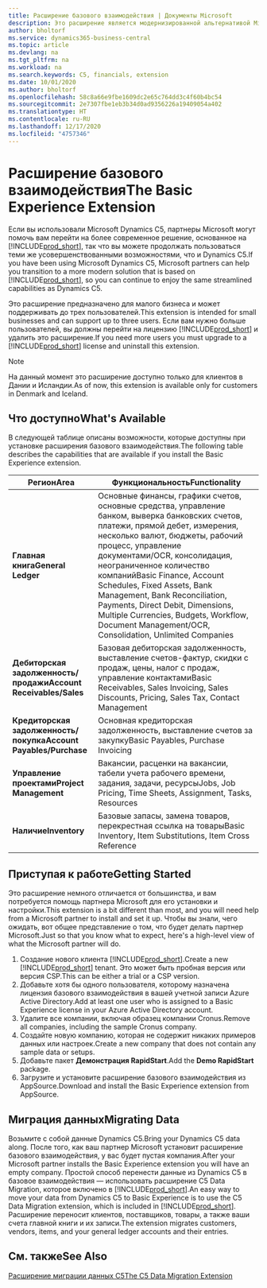 ```yaml
---
title: Расширение базового взаимодействия | Документы Microsoft
description: Это расширение является модернизированной альтернативой Microsoft Dynamics C5.
author: bholtorf
ms.service: dynamics365-business-central
ms.topic: article
ms.devlang: na
ms.tgt_pltfrm: na
ms.workload: na
ms.search.keywords: C5, financials, extension
ms.date: 10/01/2020
ms.author: bholtorf
ms.openlocfilehash: 58c8a66e9fbe1609dc2e65c764dd3c4f60b4bc54
ms.sourcegitcommit: 2e7307fbe1eb3b34d0ad9356226a19409054a402
ms.translationtype: HT
ms.contentlocale: ru-RU
ms.lasthandoff: 12/17/2020
ms.locfileid: "4757346"
---
```

# <a name="the-basic-experience-extension"></a><span data-ttu-id="4ea42-103">Расширение базового взаимодействия</span><span class="sxs-lookup"><span data-stu-id="4ea42-103">The Basic Experience Extension</span></span>
<span data-ttu-id="4ea42-104">Если вы использовали Microsoft Dynamics C5, партнеры Microsoft могут помочь вам перейти на более современное решение, основанное на [!INCLUDE[prod_short](includes/prod_short.md)], так что вы можете продолжать пользоваться теми же усовершенствованными возможностями, что и Dynamics C5.</span><span class="sxs-lookup"><span data-stu-id="4ea42-104">If you have been using Microsoft Dynamics C5, Microsoft partners can help you transition to a more modern solution that is based on [!INCLUDE[prod_short](includes/prod_short.md)], so you can continue to enjoy the same streamlined capabilities as Dynamics C5.</span></span>

<span data-ttu-id="4ea42-105">Это расширение предназначено для малого бизнеса и может поддерживать до трех пользователей.</span><span class="sxs-lookup"><span data-stu-id="4ea42-105">This extension is intended for small businesses and can support up to three users.</span></span> <span data-ttu-id="4ea42-106">Если вам нужно больше пользователей, вы должны перейти на лицензию [!INCLUDE[prod_short](includes/prod_short.md)] и удалить это расширение.</span><span class="sxs-lookup"><span data-stu-id="4ea42-106">If you need more users you must upgrade to a [!INCLUDE[prod_short](includes/prod_short.md)] license and uninstall this extension.</span></span>

> [!NOTE]
> <span data-ttu-id="4ea42-107">На данный момент это расширение доступно только для клиентов в Дании и Исландии.</span><span class="sxs-lookup"><span data-stu-id="4ea42-107">As of now, this extension is available only for customers in Denmark and Iceland.</span></span> 

## <a name="whats-available"></a><span data-ttu-id="4ea42-108">Что доступно</span><span class="sxs-lookup"><span data-stu-id="4ea42-108">What's Available</span></span>
<span data-ttu-id="4ea42-109">В следующей таблице описаны возможности, которые доступны при установке расширения базового взаимодействия.</span><span class="sxs-lookup"><span data-stu-id="4ea42-109">The following table describes the capabilities that are available if you install the Basic Experience extension.</span></span>

|<span data-ttu-id="4ea42-110">Регион</span><span class="sxs-lookup"><span data-stu-id="4ea42-110">Area</span></span>  |<span data-ttu-id="4ea42-111">Функциональность</span><span class="sxs-lookup"><span data-stu-id="4ea42-111">Functionality</span></span>  |
|---------|---------|
|<span data-ttu-id="4ea42-112">**Главная книга**</span><span class="sxs-lookup"><span data-stu-id="4ea42-112">**General Ledger**</span></span> |<span data-ttu-id="4ea42-113">Основные финансы, графики счетов, основные средства, управление банком, выверка банковских счетов, платежи, прямой дебет, измерения, несколько валют, бюджеты, рабочий процесс, управление документами/OCR, консолидация, неограниченное количество компаний</span><span class="sxs-lookup"><span data-stu-id="4ea42-113">Basic Finance, Account Schedules, Fixed Assets, Bank Management, Bank Reconciliation, Payments, Direct Debit, Dimensions, Multiple Currencies, Budgets, Workflow, Document Management/OCR, Consolidation, Unlimited Companies</span></span>|
|<span data-ttu-id="4ea42-114">**Дебиторская задолженность/продажи**</span><span class="sxs-lookup"><span data-stu-id="4ea42-114">**Account Receivables/Sales**</span></span> |<span data-ttu-id="4ea42-115">Базовая дебиторская задолженность, выставление счетов-фактур, скидки с продаж, цены, налог с продаж, управление контактами</span><span class="sxs-lookup"><span data-stu-id="4ea42-115">Basic Receivables, Sales Invoicing, Sales Discounts, Pricing, Sales Tax, Contact Management</span></span> |
|<span data-ttu-id="4ea42-116">**Кредиторская задолженность/покупка**</span><span class="sxs-lookup"><span data-stu-id="4ea42-116">**Account Payables/Purchase**</span></span> |<span data-ttu-id="4ea42-117">Основная кредиторская задолженность, выставление счетов за закупку</span><span class="sxs-lookup"><span data-stu-id="4ea42-117">Basic Payables, Purchase Invoicing</span></span> |
|<span data-ttu-id="4ea42-118">**Управление проектами**</span><span class="sxs-lookup"><span data-stu-id="4ea42-118">**Project Management**</span></span> |<span data-ttu-id="4ea42-119">Вакансии, расценки на вакансии, табели учета рабочего времени, задания, задачи, ресурсы</span><span class="sxs-lookup"><span data-stu-id="4ea42-119">Jobs, Job Pricing, Time Sheets, Assignment, Tasks, Resources</span></span> |
|<span data-ttu-id="4ea42-120">**Наличие**</span><span class="sxs-lookup"><span data-stu-id="4ea42-120">**Inventory**</span></span> |<span data-ttu-id="4ea42-121">Базовые запасы, замена товаров, перекрестная ссылка на товары</span><span class="sxs-lookup"><span data-stu-id="4ea42-121">Basic Inventory, Item Substitutions, Item Cross Reference</span></span> |

## <a name="getting-started"></a><span data-ttu-id="4ea42-122">Приступая к работе</span><span class="sxs-lookup"><span data-stu-id="4ea42-122">Getting Started</span></span>
<span data-ttu-id="4ea42-123">Это расширение немного отличается от большинства, и вам потребуется помощь партнера Microsoft для его установки и настройки.</span><span class="sxs-lookup"><span data-stu-id="4ea42-123">This extension is a bit different than most, and you will need help from a Microsoft partner to install and set it up.</span></span> <span data-ttu-id="4ea42-124">Чтобы вы знали, чего ожидать, вот общее представление о том, что будет делать партнер Microsoft.</span><span class="sxs-lookup"><span data-stu-id="4ea42-124">Just so that you know what to expect, here's a high-level view of what the Microsoft partner will do.</span></span>

1. <span data-ttu-id="4ea42-125">Создание нового клиента [!INCLUDE[prod_short](includes/prod_short.md)].</span><span class="sxs-lookup"><span data-stu-id="4ea42-125">Create a new [!INCLUDE[prod_short](includes/prod_short.md)] tenant.</span></span> <span data-ttu-id="4ea42-126">Это может быть пробная версия или версия CSP.</span><span class="sxs-lookup"><span data-stu-id="4ea42-126">This can be either a trial or a CSP version.</span></span>
2. <span data-ttu-id="4ea42-127">Добавьте хотя бы одного пользователя, которому назначена лицензия базового взаимодействия в вашей учетной записи Azure Active Directory.</span><span class="sxs-lookup"><span data-stu-id="4ea42-127">Add at least one user who is assigned to a Basic Experience license in your Azure Active Directory account.</span></span>
3. <span data-ttu-id="4ea42-128">Удалите все компании, включая образец компании Cronus.</span><span class="sxs-lookup"><span data-stu-id="4ea42-128">Remove all companies, including the sample Cronus company.</span></span>
4. <span data-ttu-id="4ea42-129">Создайте новую компанию, которая не содержит никаких примеров данных или настроек.</span><span class="sxs-lookup"><span data-stu-id="4ea42-129">Create a new company that does not contain any sample data or setups.</span></span>
5. <span data-ttu-id="4ea42-130">Добавьте пакет **Демонстрация RapidStart**.</span><span class="sxs-lookup"><span data-stu-id="4ea42-130">Add the **Demo RapidStart** package.</span></span> <!--what does the pockage contain?-->
6. <span data-ttu-id="4ea42-131">Загрузите и установите расширение базового взаимодействия из AppSource.</span><span class="sxs-lookup"><span data-stu-id="4ea42-131">Download and install the Basic Experience extension from AppSource.</span></span>

## <a name="migrating-data"></a><span data-ttu-id="4ea42-132">Миграция данных</span><span class="sxs-lookup"><span data-stu-id="4ea42-132">Migrating Data</span></span>
<span data-ttu-id="4ea42-133">Возьмите с собой данные Dynamics C5.</span><span class="sxs-lookup"><span data-stu-id="4ea42-133">Bring your Dynamics C5 data along.</span></span> <span data-ttu-id="4ea42-134">После того, как ваш партнер Microsoft установит расширение базового взаимодействия, у вас будет пустая компания.</span><span class="sxs-lookup"><span data-stu-id="4ea42-134">After your Microsoft partner installs the Basic Experience extension you will have an empty company.</span></span> <span data-ttu-id="4ea42-135">Простой способ перенести данные из Dynamics C5 в базовое взаимодействия — использовать расширение C5 Data Migration, которое включено в [!INCLUDE[prod_short](includes/prod_short.md)].</span><span class="sxs-lookup"><span data-stu-id="4ea42-135">An easy way to move your data from Dynamics C5 to Basic Experience is to use the C5 Data Migration extension, which is included in [!INCLUDE[prod_short](includes/prod_short.md)].</span></span> <span data-ttu-id="4ea42-136">Расширение переносит клиентов, поставщиков, товары, а также ваши счета главной книги и их записи.</span><span class="sxs-lookup"><span data-stu-id="4ea42-136">The extension migrates customers, vendors, items, and your general ledger accounts and their entries.</span></span>

## <a name="see-also"></a><span data-ttu-id="4ea42-137">См. также</span><span class="sxs-lookup"><span data-stu-id="4ea42-137">See Also</span></span>
[<span data-ttu-id="4ea42-138">Расширение миграции данных C5</span><span class="sxs-lookup"><span data-stu-id="4ea42-138">The C5 Data Migration Extension</span></span>](ui-extensions-c5-data-migration.md)